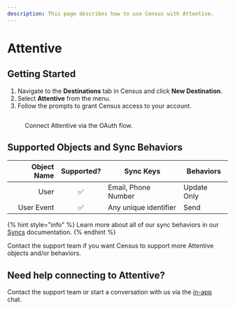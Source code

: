 ```yaml
---
description: This page describes how to use Census with Attentive.
---
```


# Attentive

## Getting Started

1. Navigate to the **Destinations** tab in Census and click **New Destination**.
2. Select **Attentive** from the menu.
3. Follow the prompts to grant Census access to your account.

<figure><img src="../.gitbook/assets/attentive.png" alt=""><figcaption><p>Connect Attentive via the OAuth flow.</p></figcaption></figure>

## Supported Objects and Sync Behaviors <a href="#supported-objects-and-sync-behaviors" id="supported-objects-and-sync-behaviors"></a>

| **Object Name** | **Supported?** | **Sync Keys**         | **Behaviors** |
| --------------: | :------------: | --------------------- | ------------- |
|            User |        ✅       | Email, Phone Number   | Update Only   |
|      User Event |        ✅       | Any unique identifier | Send          |

{% hint style="info" %}
Learn more about all of our sync behaviors in our [Syncs](../syncs/overview.md) documentation.
{% endhint %}

Contact the support team if you want Census to support more Attentive objects and/or behaviors.

## Need help connecting to Attentive?

Contact the support team or start a conversation with us via the [in-app](https://app.getcensus.com) chat.

